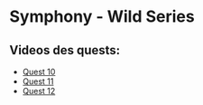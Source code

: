 # Symphony - Wild Series

## Videos des quests:

* [Quest 10](https://www.loom.com/share/30d7c57bc51741ab8eafb06dae644cde)
* [Quest 11](https://www.loom.com/share/5d0e56c0943342aabb463969bbbcc2aa)
* [Quest 12](https://www.loom.com/share/1b4d14d859c9449e8e543f620fab99dc)
